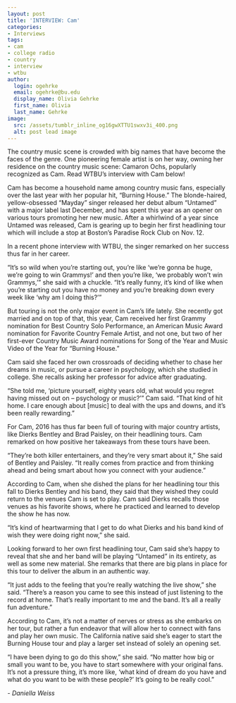 ```yaml
---
layout: post
title: 'INTERVIEW: Cam'
categories:
- Interviews
tags:
- cam
- college radio
- country
- interview
- wtbu
author:
  login: ogehrke
  email: ogehrke@bu.edu
  display_name: Olivia Gehrke
  first_name: Olivia
  last_name: Gehrke
image:
  src: /assets/tumblr_inline_og16gwXTTU1swxv3i_400.png
  alt: post lead image
---
```


The country music scene is crowded with big names that have become the faces of the genre. One pioneering female artist is on her way, owning her residence on the country music scene: Camaron Ochs, popularly recognized as Cam. Read WTBU’s interview with Cam below!

Cam has become a household name among country music fans, especially over the last year with her popular hit, “Burning House.” The blonde-haired, yellow-obsessed “Mayday” singer released her debut album “Untamed” with a major label last December, and has spent this year as an opener on various tours promoting her new music. After a whirlwind of a year since Untamed was released, Cam is gearing up to begin her first headlining tour which will include a stop at Boston’s Paradise Rock Club on Nov. 12.

In a recent phone interview with WTBU, the singer remarked on her success thus far in her career.

“It’s so wild when you’re starting out, you’re like ‘we’re gonna be huge, we’re going to win Grammys!’ and then you’re like, ‘we probably won’t win Grammys,’” she said with a chuckle. “It’s really funny, it’s kind of like when you’re starting out you have no money and you’re breaking down every week like ‘why am I doing this?’”

But touring is not the only major event in Cam’s life lately. She recently got married and on top of that, this year, Cam received her first Grammy nomination for Best Country Solo Performance, an American Music Award nomination for Favorite Country Female Artist, and not one, but two of her first-ever Country Music Award nominations for Song of the Year and Music Video of the Year for “Burning House.”

Cam said she faced her own crossroads of deciding whether to chase her dreams in music, or pursue a career in psychology, which she studied in college. She recalls asking her professor for advice after graduating.

“She told me, ‘picture yourself, eighty years old, what would you regret having missed out on – psychology or music?’” Cam said. “That kind of hit home. I care enough about \[music\] to deal with the ups and downs, and it’s been really rewarding.”

For Cam, 2016 has thus far been full of touring with major country artists, like Dierks Bentley and Brad Paisley, on their headlining tours. Cam remarked on how positive her takeaways from these tours have been.

“They’re both killer entertainers, and they’re very smart about it,” She said of Bentley and Paisley. “It really comes from practice and from thinking ahead and being smart about how you connect with your audience.”

According to Cam, when she dished the plans for her headlining tour this fall to Dierks Bentley and his band, they said that they wished they could return to the venues Cam is set to play. Cam said Dierks recalls those venues as his favorite shows, where he practiced and learned to develop the show he has now.

“It’s kind of heartwarming that I get to do what Dierks and his band kind of wish they were doing right now,” she said.

Looking forward to her own first headlining tour, Cam said she’s happy to reveal that she and her band will be playing “Untamed” in its entirety, as well as some new material. She remarks that there are big plans in place for this tour to deliver the album in an authentic way.

“It just adds to the feeling that you’re really watching the live show,” she said. “There’s a reason you came to see this instead of just listening to the record at home. That’s really important to me and the band. It’s all a really fun adventure.”

According to Cam, it’s not a matter of nerves or stress as she embarks on her tour, but rather a fun endeavor that will allow her to connect with fans and play her own music. The California native said she’s eager to start the Burning House tour and play a larger set instead of solely an opening set.

“I have been dying to go do this show,” she said. “No matter how big or small you want to be, you have to start somewhere with your original fans. It’s not a pressure thing, it’s more like, ‘what kind of dream do you have and what do you want to be with these people?’ It’s going to be really cool.”

_\- Daniella Weiss_